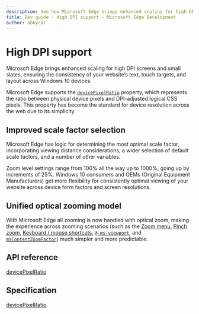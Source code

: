 ```yaml
---
description: See how Microsoft Edge brings enhanced scaling for high DPI screens with properties like devicePixelRatio.
title: Dev guide - High DPI support - Microsoft Edge Development
author: abbycar
---
```


# High DPI support

Microsoft Edge brings enhanced scaling for high DPI screens and small slates, ensuring the consistency of your website’s text, touch targets, and layout across Windows 10 devices.

Microsoft Edge supports the  [`devicePixelRatio`](https://msdn.microsoft.com/library/dn255104) property, which represents the ratio between physical device pixels and DPI-adjusted logical CSS pixels. This property has become the standard for device resolution across the web due to its simplicity.

## Improved scale factor selection

Microsoft Edge has logic for determining the most optimal scale factor, incorporating viewing distance considerations, a wider selection of default scale factors, and a number of other variables.

Zoom level settings range from 100% all the way up to 1000%, going up by increments of 25%.
Windows 10 consumers and OEMs  (Original Equipment Manufacturers) get more flexibility for consistently optimal viewing of your website across device form factors and screen resolutions.

## Unified optical zooming model

With Microsoft Edge all zooming is now handled with optical zoom, making the experience across zooming scenarios (such as the [Zoom menu](http://go.microsoft.com/fwlink/p/?LinkId=614840), [Pinch zoom](https://msdn.microsoft.com/library/windows/desktop/Dn742468#inter_touch_image5), [Keyboard / mouse shortcuts](http://go.microsoft.com/fwlink/p/?LinkId=619896), [`@-ms-viewport`](https://msdn.microsoft.com/library/Hh869615), and [`msContentZoomFactor`](http://msdn.microsoft.com/library/ie/hh772066)) much simpler and more predictable.



## API reference
[devicePixelRatio](https://msdn.microsoft.com/library/dn255104)

## Specification
[devicePixelRatio](https://www.w3.org/TR/cssom-view/#dom-window-devicepixelratio)
